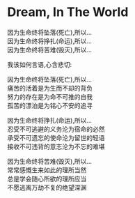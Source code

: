 # Dream, In The World  

因为生命终将坠落(死亡),所以...  
因为生命终将挣扎(命运),所以...  
因为生命终将苦难(毁灭),所以...  



我该如何言语,心含悲切:  

因为生命终将坠落(死亡),所以...  
    痛苦的活着是为生而不却的背负  
    努力的存在是为命不可推的自我  
    孤苦的漂泊是为铭心不安的追寻  

因为生命终将挣扎(命运),所以...  
    忍受不可逃避的义务沦为宿命的必然  
    承受不可遗忘的使命沦为留世的轻语  
    接收不可违背的意志沦为不忘的难堪  

因为生命终将苦难(毁灭),所以...  
    常常感慨生来如此的理所当然  
    总是学会随心所欲的理所应当  
    不愿逃离万劫不复的绝望深渊  
